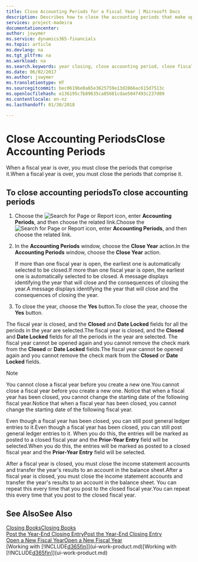 ```yaml
---
title: Close Accounting Periods for a Fiscal Year | Microsoft Docs
description: Describes how to close the accounting periods that make up the fiscal year.
services: project-madeira
documentationcenter: 
author: jswymer
ms.service: dynamics365-financials
ms.topic: article
ms.devlang: na
ms.tgt_pltfrm: na
ms.workload: na
ms.search.keywords: year closing, close accounting period, close fiscal year, bank account detailed trial balance
ms.date: 06/02/2017
ms.author: jswymer
ms.translationtype: HT
ms.sourcegitcommit: bec0619be0a65e3625759e13d2866ac615d7513c
ms.openlocfilehash: e136195c7b89635ca85601cdae5047493c237d09
ms.contentlocale: en-nz
ms.lasthandoff: 01/30/2018

---
```

# <a name="close-accounting-periods"></a><span data-ttu-id="b8821-103">Close Accounting Periods</span><span class="sxs-lookup"><span data-stu-id="b8821-103">Close Accounting Periods</span></span>
<span data-ttu-id="b8821-104">When a fiscal year is over, you must close the periods that comprise it.</span><span class="sxs-lookup"><span data-stu-id="b8821-104">When a fiscal year is over, you must close the periods that comprise it.</span></span>

## <a name="to-close-accounting-periods"></a><span data-ttu-id="b8821-105">To close accounting periods</span><span class="sxs-lookup"><span data-stu-id="b8821-105">To close accounting periods</span></span>
1. <span data-ttu-id="b8821-106">Choose the ![Search for Page or Report](media/ui-search/search_small.png "Search for Page or Report icon") icon, enter **Accounting Periods**, and then choose the related link.</span><span class="sxs-lookup"><span data-stu-id="b8821-106">Choose the ![Search for Page or Report](media/ui-search/search_small.png "Search for Page or Report icon") icon, enter **Accounting Periods**, and then choose the related link.</span></span>
2. <span data-ttu-id="b8821-107">In the **Accounting Periods** window, choose the **Close Year** action.</span><span class="sxs-lookup"><span data-stu-id="b8821-107">In the **Accounting Periods** window, choose the **Close Year** action.</span></span>

    <span data-ttu-id="b8821-108">If more than one fiscal year is open, the earliest one is automatically selected to be closed.</span><span class="sxs-lookup"><span data-stu-id="b8821-108">If more than one fiscal year is open, the earliest one is automatically selected to be closed.</span></span> <span data-ttu-id="b8821-109">A message displays identifying the year that will close and the consequences of closing the year.</span><span class="sxs-lookup"><span data-stu-id="b8821-109">A message displays identifying the year that will close and the consequences of closing the year.</span></span>
3. <span data-ttu-id="b8821-110">To close the year, choose the **Yes** button.</span><span class="sxs-lookup"><span data-stu-id="b8821-110">To close the year, choose the **Yes** button.</span></span>

<span data-ttu-id="b8821-111">The fiscal year is closed, and the **Closed** and **Date Locked** fields for all the periods in the year are selected.</span><span class="sxs-lookup"><span data-stu-id="b8821-111">The fiscal year is closed, and the **Closed** and **Date Locked** fields for all the periods in the year are selected.</span></span> <span data-ttu-id="b8821-112">The fiscal year cannot be opened again and you cannot remove the check mark from the **Closed** or **Date Locked** fields.</span><span class="sxs-lookup"><span data-stu-id="b8821-112">The fiscal year cannot be opened again and you cannot remove the check mark from the **Closed** or **Date Locked** fields.</span></span>

> [!NOTE]  
>   <span data-ttu-id="b8821-113">You cannot close a fiscal year before you create a new one.</span><span class="sxs-lookup"><span data-stu-id="b8821-113">You cannot close a fiscal year before you create a new one.</span></span> <span data-ttu-id="b8821-114">Notice that when a fiscal year has been closed, you cannot change the starting date of the following fiscal year.</span><span class="sxs-lookup"><span data-stu-id="b8821-114">Notice that when a fiscal year has been closed, you cannot change the starting date of the following fiscal year.</span></span>

<span data-ttu-id="b8821-115">Even though a fiscal year has been closed, you can still post general ledger entries to it.</span><span class="sxs-lookup"><span data-stu-id="b8821-115">Even though a fiscal year has been closed, you can still post general ledger entries to it.</span></span> <span data-ttu-id="b8821-116">When you do this, the entries will be marked as posted to a closed fiscal year and the **Prior-Year Entry** field will be selected.</span><span class="sxs-lookup"><span data-stu-id="b8821-116">When you do this, the entries will be marked as posted to a closed fiscal year and the **Prior-Year Entry** field will be selected.</span></span>

<span data-ttu-id="b8821-117">After a fiscal year is closed, you must close the income statement accounts and transfer the year's results to an account in the balance sheet.</span><span class="sxs-lookup"><span data-stu-id="b8821-117">After a fiscal year is closed, you must close the income statement accounts and transfer the year's results to an account in the balance sheet.</span></span> <span data-ttu-id="b8821-118">You can repeat this every time that you post to the closed fiscal year.</span><span class="sxs-lookup"><span data-stu-id="b8821-118">You can repeat this every time that you post to the closed fiscal year.</span></span>

## <a name="see-also"></a><span data-ttu-id="b8821-119">See Also</span><span class="sxs-lookup"><span data-stu-id="b8821-119">See Also</span></span>
[<span data-ttu-id="b8821-120">Closing Books</span><span class="sxs-lookup"><span data-stu-id="b8821-120">Closing Books</span></span>](year-close-books.md)  
[<span data-ttu-id="b8821-121">Post the Year-End Closing Entry</span><span class="sxs-lookup"><span data-stu-id="b8821-121">Post the Year-End Closing Entry</span></span>](year-how-post-year-end-close-entry.md)  
[<span data-ttu-id="b8821-122">Open a New Fiscal Year</span><span class="sxs-lookup"><span data-stu-id="b8821-122">Open a New Fiscal Year</span></span>](finance-how-open-new-fiscal-year.md)  
<span data-ttu-id="b8821-123">[Working with [!INCLUDE[d365fin](includes/d365fin_md.md)]](ui-work-product.md)</span><span class="sxs-lookup"><span data-stu-id="b8821-123">[Working with [!INCLUDE[d365fin](includes/d365fin_md.md)]](ui-work-product.md)</span></span>

